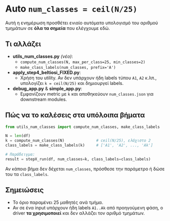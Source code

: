 # Auto `num_classes = ceil(N/25)`

Αυτή η ενημέρωση προσθέτει ενιαίο αυτόματο υπολογισμό του αριθμού τμημάτων σε **όλα τα σημεία** που ελέγχουμε εδώ.

## Τι αλλάζει
- **utils_num_classes.py** *(νέο)*: 
  - `compute_num_classes(N, max_per_class=25, min_classes=2)`
  - `make_class_labels(num_classes, prefix='Α')`
- **apply_step4_beltiosi_FIXED.py**: 
  - Χρήση του utility. Αν δεν υπάρχουν ήδη labels τύπου `Α1`, `Α2` κ.λπ., υπολογίζει `k = ceil(N/25)` και δημιουργεί labels.
- **debug_app.py** & **simple_app.py**:
  - Εμφανίζουν metric με `k` και αποθηκεύουν `num_classes.json` για downstream modules.

## Πώς να το καλέσεις στα υπόλοιπα βήματα
```python
from utils_num_classes import compute_num_classes, make_class_labels

N = len(df)
k = compute_num_classes(N)              # ceil(N/25), ελάχιστο 2
class_labels = make_class_labels(k)     # ['Α1', 'Α2', ..., 'Αk']

# Παράδειγμα:
result = stepX_run(df, num_classes=k, class_labels=class_labels)
```
Αν κάποιο βήμα δεν δέχεται `num_classes`, πρόσθεσε την παράμετρο ή δώσε του τα `class_labels`.

## Σημειώσεις
- Το όριο παραμένει 25 μαθητές ανά τμήμα.
- Αν σε ένα input υπάρχουν ήδη labels `Α1..Αk` από προηγούμενη φάση, ο driver **τα χρησιμοποιεί** και δεν αλλάζει τον αριθμό τμημάτων.
